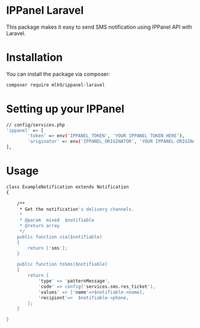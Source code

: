 # IPPanel Laravel
This package makes it easy to send SMS notification using IPPanel API with Laravel.
# Installation
You can install the package via composer:
```sh
composer require mlk9/ippanel-laravel
```
# Setting up your IPPanel
```sh
// config/services.php
'ippanel' => [
        'token' => env('IPPANEL_TOKEN', 'YOUR IPPANEL TOKEN HERE'),
        'originator' => env('IPPANEL_ORIGINATOR', 'YOUR IPPANEL ORIGINATOR HERE'),
],
```
# Usage
```sh
class ExampleNotification extends Notification
{
    
    /**
     * Get the notification's delivery channels.
     *
     * @param  mixed  $notifiable
     * @return array
     */
    public function via($notifiable)
    {
        return ['sms'];
    }

    public function toSms($notifiable)
    {
        return [
            'type' => 'patternMessage',
            'code' => config('services.sms.res_ticket'),
            'values' => ['name'=>$notifiable->name],
            'recipient'=>  $notifiable->phone,
        ];
    }

}


```
